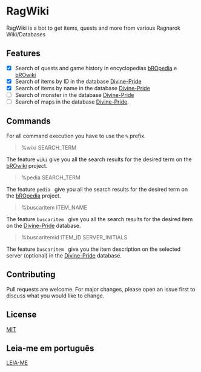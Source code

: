 # RagWiki

RagWiki is a bot to get items, quests and more from various Ragnarok Wiki/Databases


## Features
- [x] Search of quests and game history in encyclopedias [bROpedia](https://bropedia.net) e [bROwiki](https://browiki.org/)
- [x] Search of items by ID in the database [Divine-Pride](https://www.divine-pride.net/database/item)
- [x] Search of items by name in the database [Divine-Pride](https://www.divine-pride.net/database/item)
- [ ] Search of monster in the database [Divine-Pride](https://www.divine-pride.net/database/monster)
- [ ] Search of maps in the database [Divine-Pride](https://www.divine-pride.net/database/map/).

## Commands
For all command execution you have to use the ```%``` prefix.

>%wiki SEARCH_TERM

The feature ```wiki``` give you all the search results for the desired term on the [bROwiki](https://browiki.org/) project.

>%pedia SEARCH_TERM

The feature ```pedia ``` give you all the search results for the desired term on the [bROpedia](https://bropedia.net) project.

>%buscaritem ITEM_NAME

The feature ```buscaritem ``` give you all the search results for the desired item on the [Divine-Pride](https://www.divine-pride.net/database/item) database.

>%buscaritemid ITEM_ID SERVER_INITIALS

The feature ```buscaritem ``` give you the item description on the selected server (optional) in the [Divine-Pride](https://www.divine-pride.net/database/item) database.




## Contributing
Pull requests are welcome. For major changes, please open an issue first to discuss what you would like to change.


## License
[MIT](https://choosealicense.com/licenses/mit/)

## Leia-me em português
[LEIA-ME](https://github.com/Zack-Correa/RagWikiBot/blob/dev/README_PT-BR.md)